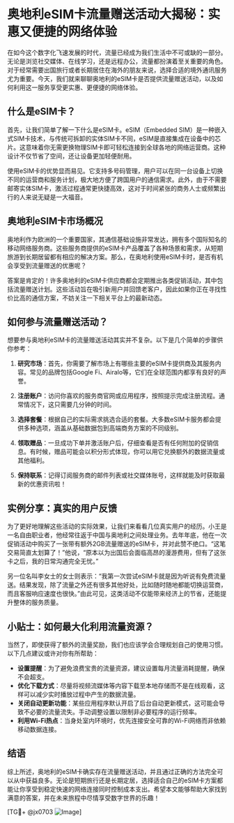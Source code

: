 # 奥地利eSIM卡流量赠送活动大揭秘：实惠又便捷的网络体验

在如今这个数字化飞速发展的时代，流量已经成为我们生活中不可或缺的一部分。无论是浏览社交媒体、在线学习，还是远程办公，流量都扮演着至关重要的角色。对于经常需要出国旅行或者长期居住在海外的朋友来说，选择合适的境外通讯服务尤为重要。今天，我们就来聊聊奥地利的eSIM卡是否提供流量赠送活动，以及如何利用这一服务享受更实惠、更便捷的网络体验。

## 什么是eSIM卡？

首先，让我们简单了解一下什么是eSIM卡。eSIM（Embedded SIM）是一种嵌入式SIM卡技术，与传统可拆卸的实体SIM卡不同，eSIM是直接集成在设备中的芯片。这意味着你无需更换物理SIM卡即可轻松连接到全球各地的网络运营商。这种设计不仅节省了空间，还让设备更加轻便耐用。

使用eSIM卡的优势显而易见。它支持多号码管理，用户可以在同一台设备上切换不同的运营商和服务计划，极大地方便了跨国用户的通信需求。此外，由于不需要邮寄实体SIM卡，激活过程通常更快捷高效，这对于时间紧张的商务人士或频繁出行的人来说无疑是一大福音。

## 奥地利eSIM卡市场概况

奥地利作为欧洲的一个重要国家，其通信基础设施非常发达，拥有多个国际知名的移动网络服务商。这些服务商提供的eSIM卡产品覆盖了各种场景和需求，从短期旅游到长期居留都有相应的解决方案。那么，在奥地利使用eSIM卡时，是否有机会享受到流量赠送的优惠呢？

答案是肯定的！许多奥地利的eSIM卡供应商都会定期推出各类促销活动，其中包括流量赠送计划。这些活动旨在吸引新用户并回馈老客户，因此如果你正在寻找性价比高的通信方案，不妨关注一下相关平台上的最新动态。

## 如何参与流量赠送活动？

想要参与奥地利eSIM卡的流量赠送活动其实并不复杂。以下是几个简单的步骤供你参考：

1. **研究市场**：首先，你需要了解市场上有哪些主要的eSIM卡提供商及其服务内容。常见的品牌包括Google Fi、Airalo等，它们在全球范围内都享有良好的声誉。
   
2. **注册账户**：访问你喜欢的服务商官网或应用程序，按照提示完成注册流程。通常情况下，这只需要几分钟的时间。

3. **选择套餐**：根据自己的实际需求挑选合适的套餐。大多数eSIM卡服务都会提供多种选项，涵盖从基础数据包到高端商务方案的不同级别。

4. **领取赠品**：一旦成功下单并激活账户后，仔细查看是否有任何附加的促销信息。有时候，赠品可能会以积分形式体现，你可以用它兑换额外的数据流量或其他福利。

5. **保持联系**：记得订阅服务商的邮件列表或社交媒体账号，这样就能及时获取最新的优惠资讯啦！

## 实例分享：真实的用户反馈

为了更好地理解这些活动的实际效果，让我们来看看几位真实用户的经历。小王是一名自由职业者，他经常往返于中国与奥地利之间处理业务。去年年底，他在一次促销活动中购买了一张带有额外2GB流量赠送的eSIM卡，并对此赞不绝口。“这笔交易简直太划算了！”他说，“原本以为出国后会面临高昂的漫游费用，但有了这张卡之后，我的日常沟通完全无忧。”

另一位名叫李女士的女士则表示：“我第一次尝试eSIM卡就是因为听说有免费流量送。结果发现，除了流量之外还有很多其他好处，比如随时随地都能切换运营商，而且客服响应速度也很快。”由此可见，这类活动不仅能带来经济上的节省，还能提升整体的服务质量。

## 小贴士：如何最大化利用流量资源？

当然了，即使获得了额外的流量奖励，我们也应该学会合理规划自己的使用习惯。以下几点建议或许对你有所帮助：

- **设置提醒**：为了避免浪费宝贵的流量资源，建议设置每月流量消耗提醒，确保不会超支。
- **优化下载方式**：尽量将视频流媒体等内容下载至本地存储而不是在线观看，这样可以减少实时播放过程中产生的数据流量。
- **关闭自动更新功能**：某些应用程序默认开启了后台自动更新模式，这可能会导致不必要的流量流失。手动调整设置以限制非必要程序的运行频率。
- **利用Wi-Fi热点**：当身处室内环境时，优先连接安全可靠的Wi-Fi网络而非依赖移动数据连接。

## 结语

综上所述，奥地利的eSIM卡确实存在流量赠送活动，并且通过正确的方法完全可以从中获益良多。无论是短期旅行还是长期定居，选择适合自己的eSIM卡方案都能让你享受到稳定快速的网络连接同时控制成本支出。希望本文能够帮助大家找到满意的答案，并在未来旅程中尽情享受数字世界的乐趣！

[TG💪+ @jx0703 ![Image](https://github.com/user-attachments/assets/dbca1d08-cadb-493c-b0ec-ad6f7a83f270)]